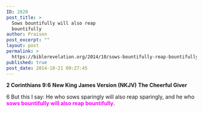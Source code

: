 ```yaml
---
ID: 2820
post_title: >
  Sows bountifully will also reap
  bountifully
author: Praison
post_excerpt: ""
layout: post
permalink: >
  https://biblerevelation.org/2014/10/sows-bountifully-reap-bountifully/
published: true
post_date: 2014-10-21 09:27:45
---
```

<strong>2 Corinthians 9:6</strong>
<strong> New King James Version (NKJV)</strong>
<strong> The Cheerful Giver</strong>

6 But this I say: He who sows sparingly will also reap sparingly, and he who <span style="color: #ff00ff;"><strong>sows bountifully will also reap bountifully</strong></span>.